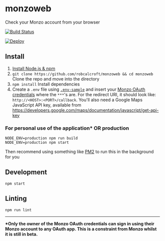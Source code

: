 # monzoweb
Check your Monzo account from your browser

[![Build Status](https://travis-ci.org/imascarenhas/monzoweb.svg?branch=master)](https://travis-ci.org/imascarenhas/monzoweb)

[![Deploy](https://www.herokucdn.com/deploy/button.svg)](https://heroku.com/deploy?template=https://github.com/imascarenhas/monzoweb/tree/add_docker_support)


## Install

1. [Install Node.js & npm](https://nodejs.org/en/download/package-manager/)
2. `git clone https://github.com/robcalcroft/monzoweb && cd monzoweb` Clone the repo and move into the directory
3. `npm install` Install dependencies
4. Create a `.env` file using [`.env-sample`](https://github.com/robcalcroft/monzoweb/blob/master/.env-sample) and insert your [Monzo OAuth credentials](https://developers.getmondo.co.uk/) where the `***`'s are. For the redirect URI, it should look like: `http://<HOST>:<PORT>/callback`. You'll also need a Google Maps JavaScript API key, available from https://developers.google.com/maps/documentation/javascript/get-api-key

### For personal use of the application* OR production

```
NODE_ENV=production npm run build
NODE_ENV=production npm start
```

Then recommend using something like [PM2](https://github.com/Unitech/pm2) to run this in the background for you


## Development

```
npm start
```

## Linting

```
npm run lint
```

---

__*Only the owner of the Monzo OAuth credentials can sign in using their Monzo account to any OAuth app. This is a constraint from Monzo whilst it is still in beta.__

